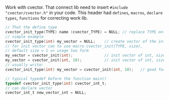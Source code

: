 Work with cvector.
That connect lib need to insert `#include "cvector/cvector.h"` in your code. This header had `defines`, `macros`, `declare types`, `functions` for correcting work lib.

```C
// That the define type
cvector_init_type(TYPE) name (cvector_TYPE) = NULL; // replace TYPE ont your type
// simple example
cvector_init_type(int) my_vector = NULL;    // create vector of the int type
// for init vector can to use macro cvector_init(TYPE, size), 
// default size = 1 => usage two form
my_vector = cvector_init(int);              // init vector of int, size = 1
my_vector = cvector_init(int, 10);          // init vector of int, size = 10
// usually write:
cvector_init_type(int) my_vector = cvector_init(int, 10);   // good form

// typical typedef before the function main()
typedef cvector_init_type(int) cvector_int_t; 
// can declare vector
cvector_int_t new_vector_int = NULL;

```
